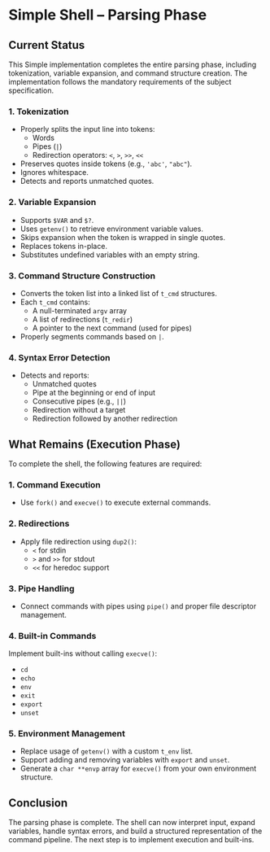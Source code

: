 # Simple Shell – Parsing Phase

## Current Status

This Simple implementation completes the entire parsing phase, including tokenization, variable expansion, and command structure creation. The implementation follows the mandatory requirements of the subject specification.

### 1. Tokenization

- Properly splits the input line into tokens:
  - Words
  - Pipes (`|`)
  - Redirection operators: `<`, `>`, `>>`, `<<`
- Preserves quotes inside tokens (e.g., `'abc'`, `"abc"`).
- Ignores whitespace.
- Detects and reports unmatched quotes.

### 2. Variable Expansion

- Supports `$VAR` and `$?`.
- Uses `getenv()` to retrieve environment variable values.
- Skips expansion when the token is wrapped in single quotes.
- Replaces tokens in-place.
- Substitutes undefined variables with an empty string.

### 3. Command Structure Construction

- Converts the token list into a linked list of `t_cmd` structures.
- Each `t_cmd` contains:
  - A null-terminated `argv` array
  - A list of redirections (`t_redir`)
  - A pointer to the next command (used for pipes)
- Properly segments commands based on `|`.

### 4. Syntax Error Detection

- Detects and reports:
  - Unmatched quotes
  - Pipe at the beginning or end of input
  - Consecutive pipes (e.g., `||`)
  - Redirection without a target
  - Redirection followed by another redirection

## What Remains (Execution Phase)

To complete the shell, the following features are required:

### 1. Command Execution

- Use `fork()` and `execve()` to execute external commands.

### 2. Redirections

- Apply file redirection using `dup2()`:
  - `<` for stdin
  - `>` and `>>` for stdout
  - `<<` for heredoc support

### 3. Pipe Handling

- Connect commands with pipes using `pipe()` and proper file descriptor management.

### 4. Built-in Commands

Implement built-ins without calling `execve()`:
- `cd`
- `echo`
- `env`
- `exit`
- `export`
- `unset`

### 5. Environment Management

- Replace usage of `getenv()` with a custom `t_env` list.
- Support adding and removing variables with `export` and `unset`.
- Generate a `char **envp` array for `execve()` from your own environment structure.

## Conclusion

The parsing phase is complete. The shell can now interpret input, expand variables, handle syntax errors, and build a structured representation of the command pipeline. The next step is to implement execution and built-ins.
